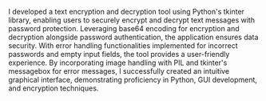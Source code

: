 I developed a text encryption and decryption tool using Python's tkinter library, enabling users to securely encrypt and decrypt text messages with password protection. Leveraging base64 encoding for encryption and decryption alongside password authentication, the application ensures data security. With error handling functionalities implemented for incorrect passwords and empty input fields, the tool provides a user-friendly experience. By incorporating image handling with PIL and tkinter's messagebox for error messages, I successfully created an intuitive graphical interface, demonstrating proficiency in Python, GUI development, and encryption techniques.
